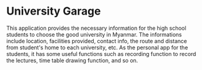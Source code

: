 # University Garage
This application provides the necessary information for the high school students to choose the good university in Myanmar. 
The informations include location, facilities provided, contact info, the route and distance from student's home to each university, etc.
As the personal app for the students, it has some useful functions such as recording function to record the lectures, time table drawing function, and so on.
